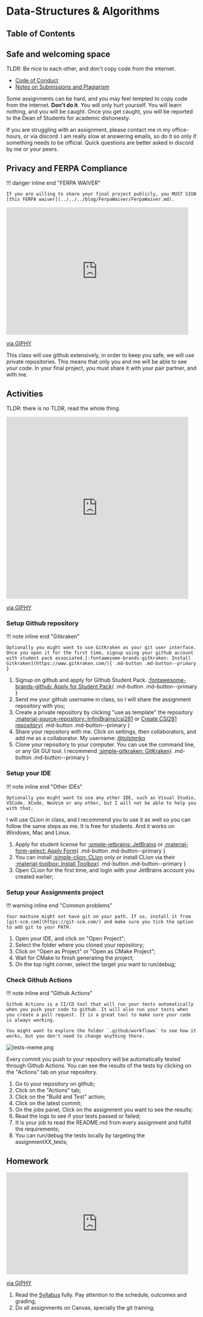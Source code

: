 # Data-Structures & Algorithms

## Table of Contents

## Safe and welcoming space

TLDR: Be nice to each other, and don't copy code from the internet.

- [Code of Conduct](../../../CODE_OF_CONDUCT.md)
- [Notes on Submissions and Plagiarism](../../../blog/posts/NotesOnSubmissions/NotesOnSubmissions.md)

Some assignments can be hard, and you may feel tempted to copy code from the internet. **Don't do it**. You will only hurt yourself. You will learn nothing, and you will be caught. Once you get caught, you will be reported to the Dean of Students for academic dishonesty.

If you are struggling with an assignment, please contact me in my office-hours, or via discord. I am really slow at answering emails, so do it so only if something needs to be official. Quick questions are better asked in discord by me or your peers.

## Privacy and FERPA Compliance

!!! danger inline end "FERPA WAIVER"

    If you are willing to share your final project publicly, you MUST SIGN [this FERPA waiver](../../../blog/FerpaWaiver/FerpaWaiver.md).

<iframe src="https://giphy.com/embed/e7yNPQmGUozyU" width="480" height="336" frameBorder="0" class="giphy-embed" allowFullScreen></iframe><p><a href="https://giphy.com/gifs/facebook-posts-privacy-e7yNPQmGUozyU">via GIPHY</a></p>

This class will use github extensively, in order to keep you safe, we will use private repositories. This means that only you and me will be able to see your code. In your final project, you must share it with your pair partner, and with me.

## Activities

TLDR: there is no TLDR, read the whole thing.

<iframe src="https://giphy.com/embed/H1dxi6xdh4NGQCZSvz" width="480" height="480" frameBorder="0" class="giphy-embed" allowFullScreen></iframe><p><a href="https://giphy.com/gifs/justviralnet-cat-hilarious-typing-H1dxi6xdh4NGQCZSvz">via GIPHY</a></p>

### Setup Github repository

!!! note inline end "Gitkraken"

    Optionally you might want to use GitKraken as your git user interface. Once you open it for the first time, signup using your github account with student pack associated.[:fontawesome-brands-gitkraken: Install Gitkraken](https://www.gitkraken.com/){ .md-button .md-button--primary }

1. Signup on github and apply for Github Student Pack. [:fontawesome-brands-github: Apply for Student Pack](https://education.github.com/pack){ .md-button .md-button--primary }
2. Send me your github username in class, so I will share the assignment repository with you;
3. Create a private repository by clicking "use as template" the repository [:material-source-repository: InfiniBrains/csi281](https://github.com/InfiniBrains/csi281) or [Create CSI281 repository](https://github.com/new?owner=InfiniBrains&template_name=csi281&template_owner=InfiniBrains&visibility=private){ .md-button .md-button--primary }
4. Share your repository with me. Click on settings, then collaborators, and add me as a collaborator. My username: [@tolstenko](https://github.com/tolstenko)
5. Clone your repository to your computer. You can use the command line, or any Git GUI tool. I recommend [:simple-gitkraken: GitKraken](https://www.gitkraken.com/){ .md-button .md-button--primary }

### Setup your IDE

!!! note inline end "Other IDEs"

    Optionally you might want to use any other IDE, such as Visual Studio, VSCode, XCode, NeoVim or any other, but I will not be able to help you with that.

I will use CLion in class, and I recommend you to use it as well so you can follow the same steps as me. It is free for students. And it works on Windows, Mac and Linux.

1. Apply for student license for [:simple-jetbrains: JetBrains](https://www.jetbrains.com/student/) or [:material-form-select: Apply Form](https://www.jetbrains.com/shop/eform/students){ .md-button .md-button--primary }
2. You can install [:simple-clion: CLion](https://www.jetbrains.com/clion/) only or install CLion via their [:material-toolbox: Install Toolbox](https://www.jetbrains.com/toolbox-app/){ .md-button .md-button--primary }
3. Open CLion for the first time, and login with your JetBrains account you created earlier;

### Setup your Assignments project

!!! warning inline end "Common problems"

    Your machine might not have git on your path. If so, install it from [git-scm.com](https://git-scm.com/) and make sure you tick the option to add git to your PATH.

1. Open your IDE, and click on "Open Project";
2. Select the folder where you cloned your repository;
3. Click on "Open as Project" or "Open as CMake Project";
4. Wait for CMake to finish generating the project;
5. On the top right corner, select the target you want to run/debug;

### Check Github Actions

!!! note inline end "Github Actions"

    Github Actions is a CI/CD tool that will run your tests automatically when you push your code to github. It will also run your tests when you create a pull request. It is a great tool to make sure your code is always working.
    
    You might want to explore the folder `.github/workflows` to see how it works, but you don't need to change anything there.

![tests-meme.png](tests-meme.png)

Every commit you push to your repository will be automatically tested through Github Actions. You can see the results of the tests by clicking on the "Actions" tab on your repository.

1. Go to your repository on github;
2. Click on the "Actions" tab;
3. Click on the "Build and Test" action;
4. Click on the latest commit;
5. On the jobs panel, Click on the assignment you want to see the results;
6. Read the logs to see if your tests passed or failed;
7. It is your job to read the README.md from every assignment and fulfill the requirements;
8. You can run/debug the tests locally by targeting the assignmentXX_tests;

## Homework

<iframe src="https://giphy.com/embed/cFkiFMDg3iFoI" width="480" height="269" frameBorder="0" class="giphy-embed" allowFullScreen></iframe><p><a href="https://giphy.com/gifs/git-merge-cFkiFMDg3iFoI">via GIPHY</a></p>

1. Read the [Syllabus](../README.md) fully. Pay attention to the schedule, outcomes and grading;
2. Do all assignments on Canvas, specially the git training;